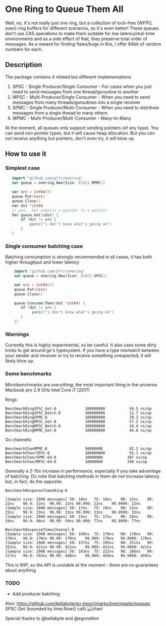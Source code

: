 # One Ring to Queue Them All

Well, no, it's not really just one ring, but a collection of lock-free (WFPO, even) ring buffers for different scenarios, so it's even better!
These queues don't use CAS operations to make them suitable for low latency/real-time environments and as a side effect of that,
they preserve total order of messages. As a reward for finding flaws/bugs in this, I offer 64bit of random numbers for each.


## Description

The package contains 4 related but different implementations
1. SPSC - Single Producer/Single Consumer - For cases when you just need to send messages from one thread/goroutine to another
2. MPSC - Multi-Producer/Single Consumer - When you need to send messages from many threads/goroutines into a single receiver
3. SPMC - Single Producer/Multi-Consumer - When you need to distribute messages from a single thread to many others
4. MPMC - Multi-Producer/Multi-Consumer - Many-to-Many


At the moment, all queues only support sending pointers (of any type). You can send non pointer types, but it will cause heap allocation. But you *can not* receive anything but pointers, don't even try, it will blow up.


## How to use it

### Simplest case
```go
   import "github.com/pltr/onering"
   var queue = onering.New{Size: 8192}.MPMC()

   var src = int64(5)
   queue.Put(&src)
   queue.Close()
   var dst *int64
   // yes, .Get expects a pointer to a pointer
   for queue.Get(&dst) {
       if *dst != src {
           panic("i don't know what's going on")
       }
   }
```
### Single consumer batching case
Batching consumption is strongly recommended in all cases, it has both higher throughput and lower latency

```go
    import "github.com/pltr/onering"
    var queue = onering.New{Size: 8192}.SPSC()

    var src = int64(5)
    queue.Put(&src)
    queue.Close()

    queue.Consume(func(dst *int64) {
       if *dst != src {
            panic("i don't know what's going on")
       }
    })
```

### Warnings
Currently this is highly experimental, so be careful. It also uses some dirty tricks to get around go's typesystem.
If you have a type mismatch between your sender and receiver or try to receive something unexpected, it will likely blow up.


### Some benchmarks

Microbenchmarks are *everything*, the most important thing in the universe.
Macbook pro 2.9 GHz Intel Core i7 (2017)

Rings:

    BenchmarkRingSPSC_Get-8           	100000000	        56.5 ns/op
    BenchmarkRingSPSC_Batch-8         	300000000	        12.7 ns/op
    BenchmarkRingSPMC-8               	100000000	        39.3 ns/op
    BenchmarkRingMPSC_Get-8           	100000000	        57.2 ns/op
    BenchmarkRingMPSC_Batch-8         	200000000	        24.4 ns/op
    BenchmarkRingMPMC_Get-8           	100000000	        45.6 ns/op


Go channels:

    BenchmarkChanMPMC-8               	50000000	        82.2 ns/op
    BenchmarkChan/SPSC-8              	100000000	        55.1 ns/op
    BenchmarkChan/SPMC-64-8           	10000000	       307 ns/op
    BenchmarkChan/MPSC-64-8           	10000000	       358 ns/op

Generally a 2-10x increase in performance, especially if you take advantage of batching.
Do note that batching methods in them *do not* increase latency but, in fact, do the opposite.

    BenchmarkResponseTimesRing-8

    [Sample size: 2048 messages] 50: 18ns	75: 19ns	90: 22ns	99: 22ns	99.9: 22ns	99.99: 22ns	99.999: 22ns	99.9999: 22ns
    [Sample size: 2048 messages] 50: 17ns	75: 19ns	90: 21ns	99: 25ns	99.9: 33ns	99.99: 33ns	99.999: 33ns	99.9999: 33ns
    [Sample size: 2048 messages] 50: 15ns	75: 17ns	90: 18ns	99: 34ns	99.9: 46ns	99.99: 54ns	99.999: 77ns	99.9999: 77ns

    BenchmarkResponseTimesChannel-8
    [Sample size: 2048 messages] 50: 169ns	75: 170ns	90: 170ns	99: 170ns	99.9: 170ns	99.99: 170ns	99.999: 170ns	99.9999: 170ns
    [Sample size: 2048 messages] 50: 157ns	75: 205ns	90: 251ns	99: 352ns	99.9: 421ns	99.99: 421ns	99.999: 421ns	99.9999: 421ns
    [Sample size: 2048 messages] 50: 163ns	75: 222ns	90: 266ns	99: 317ns	99.9: 393ns	99.99: 448ns	99.999: 459ns	99.9999: 459ns

This is WIP, so the API is unstable at the moment - there are no guarantees about anything

### TODO
 * Add producer batching

Also: https://github.com/kellabyte/go-benchmarks/tree/master/queues
SPSC Get (bounded by time.Now() call)
![chart](https://camo.githubusercontent.com/553d9f8936ed5f298e1b3c0de1724d71b5c57cea/68747470733a2f2f692e696d6775722e636f6d2f78547a397645432e706e67
 "Queue Benchmark")

Special thanks to @kellabyte and @egonelbre
